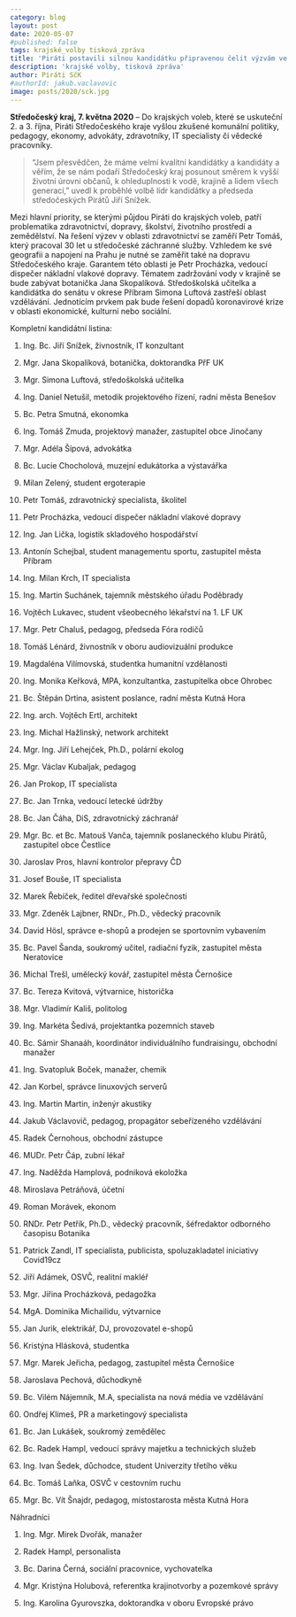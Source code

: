 ```yaml
---
category: blog
layout: post
date: 2020-05-07
#published: false
tags: krajské_volby tisková_zpráva
title: 'Piráti postavili silnou kandidátku připravenou čelit výzvám ve Středočeském kraji'
description: 'krajské volby, tisková zpráva'
author: Piráti SčK
#authorId: jakub.vaclavovic
image: posts/2020/sck.jpg
---
```


**Středočeský kraj, 7. května 2020** – Do krajských voleb, které se uskuteční 2. a 3. října, Piráti Středočeského kraje vyšlou zkušené komunální politiky, pedagogy, ekonomy, advokáty, zdravotníky, IT specialisty či vědecké pracovníky.

> “Jsem přesvědčen, že máme velmi kvalitní kandidátky a kandidáty a věřím, že se nám podaří Středočeský kraj posunout směrem k vyšší životní úrovni občanů, k ohleduplnosti k vodě, krajině a lidem všech generací,” uvedl k proběhlé volbě lídr kandidátky a předseda středočeských Pirátů Jiří Snížek.

Mezi hlavní priority, se kterými půjdou Piráti do krajských voleb, patří problematika  zdravotnictví, dopravy, školství, životního prostředí a zemědělství. Na řešení výzev v oblasti zdravotnictví se zaměří Petr Tomáš, který pracoval 30 let u středočeské záchranné služby. Vzhledem ke své geografii a napojení na Prahu je nutné se zaměřit také na dopravu Středočeského kraje. Garantem této oblasti je Petr Procházka, vedoucí dispečer nákladní vlakové dopravy. Tématem zadržování vody v krajině se bude zabývat botanička Jana Skopalíková. Středoškolská učitelka a kandidátka do senátu v okrese Příbram Simona Luftová zastřeší oblast vzdělávání. Jednotícím prvkem pak bude řešení dopadů koronavirové krize v oblasti ekonomické, kulturní nebo sociální.
 
Kompletní kandidátní listina:

1. Ing. Bc. Jiří Snížek, živnostník, IT konzultant

2. Mgr. Jana Skopalíková, botanička, doktorandka PřF UK

3. Mgr. Simona Luftová, středoškolská učitelka

4. Ing. Daniel Netušil, metodik projektového řízení, radní města Benešov

5. Bc. Petra Smutná, ekonomka

6. Ing. Tomáš Zmuda, projektový manažer, zastupitel obce Jinočany

7. Mgr. Adéla Šípová, advokátka

8. Bc. Lucie Chocholová, muzejní edukátorka a výstavářka

9. Milan Zelený, student ergoterapie

10. Petr Tomáš, zdravotnický specialista, školitel

11. Petr Procházka, vedoucí dispečer nákladní vlakové dopravy

12. Ing. Jan Lička, logistik skladového hospodářství

13. Antonín Schejbal, student managementu sportu, zastupitel města Příbram

14. Ing. Milan Krch, IT specialista

15. Ing. Martin Suchánek, tajemník městského úřadu Poděbrady

16. Vojtěch Lukavec, student všeobecného lékařství na 1. LF UK

17. Mgr. Petr Chaluš, pedagog, předseda Fóra rodičů

18. Tomáš Lénárd, živnostník v oboru audiovizuální produkce

19. Magdaléna Vilímovská, studentka humanitní vzdělanosti

20. Ing. Monika Keřková, MPA, konzultantka, zastupitelka obce Ohrobec

21. Bc. Štěpán Drtina, asistent poslance, radní města Kutná Hora

22. Ing. arch. Vojtěch Ertl, architekt

23. Ing. Michal Hažlinský, network architekt

24. Mgr. Ing. Jiří Lehejček, Ph.D., polární ekolog

25. Mgr. Václav Kubaljak, pedagog

26. Jan Prokop, IT specialista

27. Bc. Jan Trnka, vedoucí letecké údržby

28. Bc. Jan Čáha, DiS, zdravotnický záchranář

29. Mgr. Bc. et Bc. Matouš Vanča, tajemník poslaneckého klubu Pirátů, zastupitel obce Čestlice

30. Jaroslav Pros, hlavní kontrolor přepravy ČD

31. Josef Bouše, IT specialista

32. Marek Řebíček, ředitel dřevařské společnosti

33. Mgr. Zdeněk Lajbner, RNDr., Ph.D., vědecký pracovník

34. David Hösl, správce e-shopů a prodejen se sportovním vybavením

35. Bc. Pavel Šanda, soukromý učitel, radiační fyzik, zastupitel města Neratovice

36. Michal Trešl, umělecký kovář, zastupitel města Černošice

37. Bc. Tereza Kvitová, výtvarnice, historička

38. Mgr. Vladimír Kališ, politolog

39. Ing. Markéta Šedivá, projektantka pozemních staveb

40. Bc. Sámir Shanaáh, koordinátor individuálního fundraisingu, obchodní manažer

41. Ing. Svatopluk Boček, manažer, chemik

42. Jan Korbel, správce linuxových serverů

43. Ing. Martin Martin, inženýr akustiky

44. Jakub Václavovič, pedagog, propagátor sebeřízeného vzdělávání

45. Radek Černohous, obchodní zástupce

46. MUDr. Petr Čáp, zubní lékař

47. Ing. Naděžda Hamplová, podniková ekoložka

48. Miroslava Petráňová, účetní

49. Roman Morávek, ekonom

50. RNDr. Petr Petřík, Ph.D., vědecký pracovník, šéfredaktor odborného časopisu Botanika

51. Patrick Zandl, IT specialista, publicista, spoluzakladatel iniciativy Covid19cz

52. Jiří Adámek, OSVČ, realitní makléř

53. Mgr. Jiřina Procházková, pedagožka

54. MgA. Dominika Michailidu, výtvarnice

55. Jan Jurik, elektrikář, DJ, provozovatel e-shopů

56. Kristýna Hlásková, studentka 

57. Mgr. Marek Jeřicha, pedagog, zastupitel města Černošice

58. Jaroslava Pechová, důchodkyně

59. Bc. Vilém Nájemník, M.A, specialista na nová média ve vzdělávání

60. Ondřej Klimeš, PR a marketingový specialista

61. Bc. Jan Lukášek, soukromý zemědělec

62. Bc. Radek Hampl, vedoucí správy majetku a technických služeb

63. Ing. Ivan Šedek, důchodce, student Univerzity třetího věku

64. Bc. Tomáš Laňka, OSVČ v cestovním ruchu

65. Mgr. Bc. Vít Šnajdr, pedagog, místostarosta města Kutná Hora
 
Náhradníci

1. Ing. Mgr. Mirek Dvořák, manažer

2. Radek Hampl, personalista

3. Bc. Darina Černá, sociální pracovnice, vychovatelka

4. Mgr. Kristýna Holubová, referentka krajinotvorby a pozemkové správy

5. Ing. Karolina Gyurovszka, doktorandka v oboru Evropské právo



